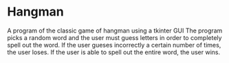 # Hangman
A program of the classic game of hangman using a tkinter GUI
The program picks a random word and the user must guess letters in order to completely spell out the word. If the user gueses incorrectly a certain number of times, the user loses. If the user is able to spell out the entire word, the user wins.
